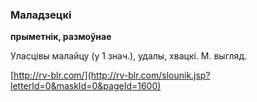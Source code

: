 ### Маладзецкі
**прыметнік, размоўнае**

Уласцівы малайцу (у 1 знач.), удалы, хвацкі. М. выгляд.

<a rel="author">[http://rv-blr.com/](http://rv-blr.com/slounik.jsp?letterId=0&maskId=0&pageId=1600)</a>
